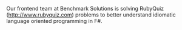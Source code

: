 Our frontend team at Benchmark Solutions is solving RubyQuiz (http://www.rubyquiz.com) problems to better understand idiomatic language oriented programming in F#.